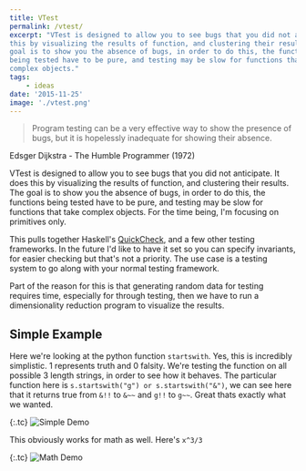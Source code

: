 ```yaml
---
title: VTest
permalink: /vtest/
excerpt: "VTest is designed to allow you to see bugs that you did not anticipate. It does
this by visualizing the results of function, and clustering their results. The
goal is to show you the absence of bugs, in order to do this, the functions
being tested have to be pure, and testing may be slow for functions that take
complex objects."
tags:
    - ideas
date: '2015-11-25'
image: './vtest.png'
---
```


> Program testing can be a very effective way to show the presence of bugs, but
it is hopelessly inadequate for showing their absence.

Edsger Dijkstra - The Humble Programmer (1972)

VTest is designed to allow you to see bugs that you did not anticipate. It does
this by visualizing the results of function, and clustering their results. The
goal is to show you the absence of bugs, in order to do this, the functions
being tested have to be pure, and testing may be slow for functions that take
complex objects. For the time being, I'm focusing on primitives only.

This pulls together Haskell's
[QuickCheck](http://hackage.haskell.org/package/QuickCheck-2.4.2), and a few
other testing frameworks. In the future I'd like to have it set so you can
specify invariants, for easier checking but that's not a priority. The use case
is a testing system to go along with your normal testing framework.

Part of the reason for this is that generating random data for testing requires
time, especially for through testing, then we have to run a dimensionality
reduction program to visualize the results.

## Simple Example

Here we're looking at the python function `startswith`. Yes, this is incredibly
simplistic. 1 represents truth and 0 falsity. We're testing the function on all
possible 3 length strings, in order to see how it behaves. The particular
function here is `s.startswith("g") or s.startswith("&")`, we can see here that
it returns true from `&!!` to `&~~` and  `g!!` to `g~~`. Great thats exactly
what we wanted.

{:.tc}
![Simple Demo]({{baseurl}}/public/vtest/simple.png)

This obviously works for math as well. Here's `x^3/3`

{:.tc}
![Math Demo]({{baseurl}}/public/vtest/math.png)
